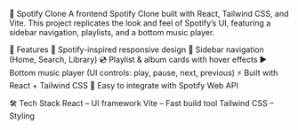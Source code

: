 🎵 Spotify Clone
A frontend Spotify Clone built with React, Tailwind CSS, and Vite.
This project replicates the look and feel of Spotify’s UI, featuring a sidebar navigation, playlists, and a bottom music player.

🚀 Features
🎨 Spotify-inspired responsive design
📂 Sidebar navigation (Home, Search, Library)
💿 Playlist & album cards with hover effects
▶️ Bottom music player (UI controls: play, pause, next, previous)
⚡ Built with React + Tailwind CSS
🔗 Easy to integrate with Spotify Web API

🛠️ Tech Stack
React – UI framework
Vite – Fast build tool
Tailwind CSS – Styling
